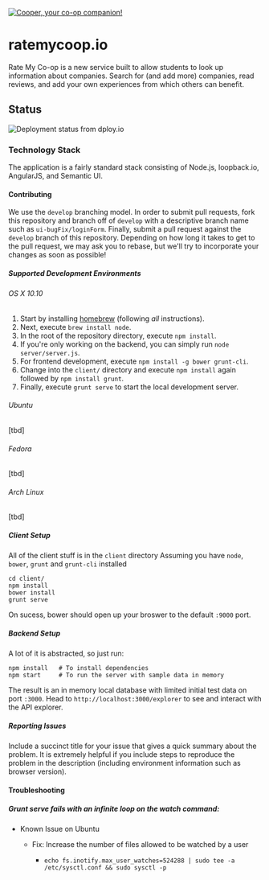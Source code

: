 [![Cooper, your co-op companion!](https://ratemycoop.io/logos/cooper_cat.svg)](https://ratemycoop.io/)

# ratemycoop.io

Rate My Co-op is a new service built to allow students to look up information about companies. Search for (and add more) companies, read reviews, and add your own experiences from which others can benefit.

## Status

![Deployment status from dploy.io](https://ratemycoop-io.dploy.io/badge/02267417976534/22375.svg)

### Technology Stack

The application is a fairly standard stack consisting of Node.js, loopback.io, AngularJS, and Semantic UI.

#### Contributing

We use the `develop` branching model. In order to submit pull requests, fork this repository and branch off of `develop` with a descriptive branch name such as `ui-bugFix/loginForm`. Finally, submit a pull request against the `develop` branch of this repository. Depending on how long it takes to get to the pull request, we may ask you to rebase, but we'll try to incorporate your changes as soon as possible!

##### Supported Development Environments

###### OS X 10.10

1. Start by installing [homebrew](http://brew.sh/) (following *all* instructions).
2. Next, execute `brew install node`.
3. In the root of the repository directory, execute `npm install`.
4. If you're only working on the backend, you can simply run `node server/server.js`.
5. For frontend development, execute `npm install -g bower grunt-cli`.
6. Change into the `client/` directory and execute `npm install` again followed by `npm install grunt`.
7. Finally, execute `grunt serve` to start the local development server.

###### Ubuntu

[tbd]

###### Fedora

[tbd]

###### Arch Linux

[tbd]

##### Client Setup

All of the client stuff is in the `client` directory
Assuming you have `node`, `bower`, `grunt` and `grunt-cli` installed

```
cd client/
npm install
bower install
grunt serve
```

On sucess, bower should open up your broswer to the default `:9000` port. 

##### Backend Setup

A lot of it is abstracted, so just run:

```
npm install   # To install dependencies
npm start     # To run the server with sample data in memory
```

The result is an in memory local database with limited initial test data on port `:3000`.
Head to `http://localhost:3000/explorer` to see and interact with the API explorer. 

##### Reporting Issues

Include a succinct title for your issue that gives a quick summary about the problem. It is extremely helpful if you include steps to reproduce the problem in the description (including environment information such as browser version).

#### Troubleshooting

##### Grunt serve fails with an infinite loop on the watch command:

* Known Issue on Ubuntu

  * Fix: Increase the number of files allowed to be watched by a user

    * `echo fs.inotify.max_user_watches=524288 | sudo tee -a /etc/sysctl.conf && sudo sysctl -p`
